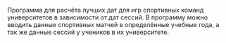 Программа для расчёта лучших дат для игр спортивных команд университетов в зависимости от дат сессий.
В программу можно вводить данные спортивных матчей в определённые учебные года, а так же данные сессий у учеников в их университете.

